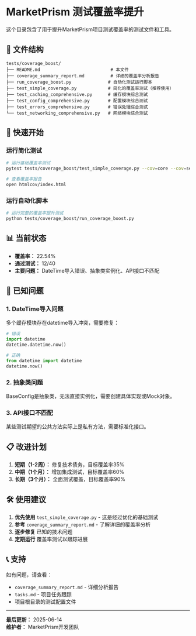 # MarketPrism 测试覆盖率提升

这个目录包含了用于提升MarketPrism项目测试覆盖率的测试文件和工具。

## 📁 文件结构

```
tests/coverage_boost/
├── README.md                           # 本文件
├── coverage_summary_report.md          # 详细的覆盖率分析报告
├── run_coverage_boost.py              # 自动化测试运行脚本
├── test_simple_coverage.py            # 简化的覆盖率测试（推荐使用）
├── test_caching_comprehensive.py      # 缓存模块综合测试
├── test_config_comprehensive.py       # 配置模块综合测试
├── test_errors_comprehensive.py       # 错误处理综合测试
└── test_networking_comprehensive.py   # 网络模块综合测试
```

## 🚀 快速开始

### 运行简化测试
```bash
# 运行基础覆盖率测试
pytest tests/coverage_boost/test_simple_coverage.py --cov=core --cov=services --cov-report=html

# 查看覆盖率报告
open htmlcov/index.html
```

### 运行自动化脚本
```bash
# 运行完整的覆盖率提升测试
python tests/coverage_boost/run_coverage_boost.py
```

## 📊 当前状态

- **覆盖率：** 22.54%
- **通过测试：** 12/40
- **主要问题：** DateTime导入错误、抽象类实例化、API接口不匹配

## 🔧 已知问题

### 1. DateTime导入问题
多个缓存模块存在datetime导入冲突，需要修复：
```python
# 错误
import datetime
datetime.datetime.now()

# 正确
from datetime import datetime
datetime.now()
```

### 2. 抽象类问题
BaseConfig是抽象类，无法直接实例化，需要创建具体实现或Mock对象。

### 3. API接口不匹配
某些测试期望的公共方法实际上是私有方法，需要标准化接口。

## 📋 改进计划

1. **短期（1-2周）：** 修复技术债务，目标覆盖率35%
2. **中期（1个月）：** 增加集成测试，目标覆盖率60%
3. **长期（3个月）：** 全面测试覆盖，目标覆盖率90%

## 🛠️ 使用建议

1. **优先使用** `test_simple_coverage.py` - 这是经过优化的基础测试
2. **参考** `coverage_summary_report.md` - 了解详细的覆盖率分析
3. **逐步修复** 已知的技术问题
4. **定期运行** 覆盖率测试以跟踪进展

## 📞 支持

如有问题，请查看：
- `coverage_summary_report.md` - 详细分析报告
- `tasks.md` - 项目任务跟踪
- 项目根目录的测试配置文件

---

**最后更新：** 2025-06-14  
**维护者：** MarketPrism开发团队